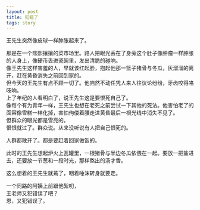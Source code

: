 ```yaml
---
layout: post
title: 犯错了
tags: story
---
```


王先生突然像皮球一样肿胀起来了。


那是在一个熙熙攘攘的菜市场里。路人把眼光丢在了身旁这个肚子像肿瘤一样肿胀的人身上，像硬币丢进瓷碗里，发出清脆的碰响。  
像王先生这样害羞的人，早就该红起脸，抱起他那一篮子猪骨与冬瓜，灰溜溜的离开，赶在黄昏消失之前回到家的。  
但今天的王先生有点不顾一切了。他岿然不动任凭人来人往议论纷纷，牙齿咬得咯吱响。  
上了年纪的人看明白了，说王先生这是要恨死自己了。  
像每个有为青年一样，王先生也想在老死之前尝试一下其他的死法。他害怕老了的面容像雪糕一样化掉，害怕佝偻着腰走进黄昏最后一根光线中消失不见了。  
但群众的眼光都是雪亮的。  
恨恨就过了。群众说。从来没听说有人把自己恨死的。  


人群都散开了。都是要赶着回家做饭的。

此时的王先生想起炉火上瓦罐里，一根猪骨与半边冬瓜依偎在一起。要放一把盐进去，还要放一节葱和一段时光，那样熬出的汤才香。

这么想着的王先生就蔫了，咽着唾沫转身就要走。


一个同路的阿姨上前跟他絮叨，  
王老师又犯错误了吧？  
恩，又犯错误了。  
